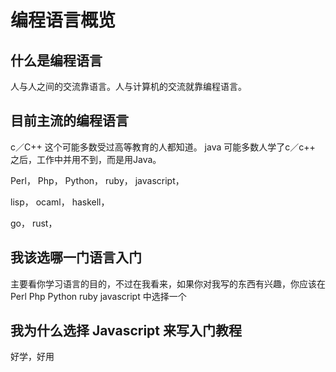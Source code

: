 # 编程语言概览

## 什么是编程语言

人与人之间的交流靠语言。人与计算机的交流就靠编程语言。

## 目前主流的编程语言

c／C++ 这个可能多数受过高等教育的人都知道。
java  可能多数人学了c／c++ 之后，工作中并用不到，而是用Java。

Perl，
Php，
Python，
ruby，
javascript，

lisp，
ocaml，
haskell，

go，
rust，

## 我该选哪一门语言入门

主要看你学习语言的目的，不过在我看来，如果你对我写的东西有兴趣，你应该在
Perl
Php
Python
ruby
javascript
中选择一个



## 我为什么选择 Javascript 来写入门教程

好学，好用






